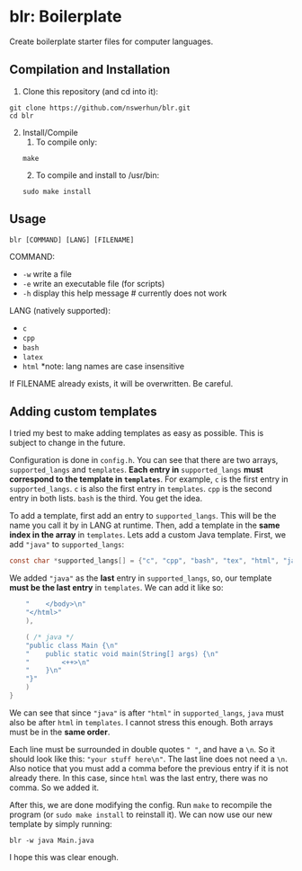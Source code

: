 # blr: Boilerplate
Create boilerplate starter files for computer languages.

## Compilation and Installation
1. Clone this repository (and cd into it):
```
git clone https://github.com/nswerhun/blr.git
cd blr
```
2. Install/Compile
    1. To compile only:
    ```
    make
    ```
    2. To compile and install to /usr/bin:
    ```
    sudo make install
    ```

## Usage
```
blr [COMMAND] [LANG] [FILENAME]
```
COMMAND:
- `-w` write a file
- `-e` write an executable file (for scripts)
- `-h` display this help message    # currently does not work

LANG (natively supported):
- `c`
- `cpp`
- `bash`
- `latex`
- `html`
\*note: lang names are case insensitive

If FILENAME already exists, it will be overwritten. Be careful. 

## Adding custom templates
I tried my best to make adding templates as easy as possible. This is subject to change in the future.

Configuration is done in `config.h`. You can see that there are two arrays, `supported_langs` and `templates`. **Each entry in** `supported_langs` **must correspond to the template in `templates`**. For example, `c` is the first entry in `supported_langs`. `c` is also the first entry in `templates`. `cpp` is the second entry in both lists. `bash` is the third. You get the idea. 

To add a template, first add an entry to `supported_langs`. This will be the name you call it by in LANG at runtime. Then, add a template in the **same index in the array** in `templates`. Lets add a custom Java template. First, we add `"java"` to `supported_langs`:
```c
const char *supported_langs[] = {"c", "cpp", "bash", "tex", "html", "java"};
```
We added `"java"` as the **last** entry in `supported_langs`, so, our template **must be the last entry** in `templates`. We can add it like so:
```c
    "    </body>\n"
    "</html>"
    ),

    ( /* java */
    "public class Main {\n"
    "    public static void main(String[] args) {\n"
    "        <++>\n"
    "    }\n"
    "}"
    )
}
```
We can see that since `"java"` is after `"html"` in `supported_langs`, `java` must also be after `html` in `templates`. I cannot stress this enough. Both arrays must be in the **same order**.

Each line must be surrounded in double quotes `" "`, and have a `\n`. So it should look like this: `"your stuff here\n"`. The last line does not need a `\n`. 
Also notice that you must add a comma before the previous entry if it is not already there. In this case, since `html` was the last entry, there was no comma. So we added it.

After this, we are done modifying the config. Run `make` to recompile the program (or `sudo make install` to reinstall it). We can now use our new template by simply running:
```
blr -w java Main.java
```

I hope this was clear enough.
